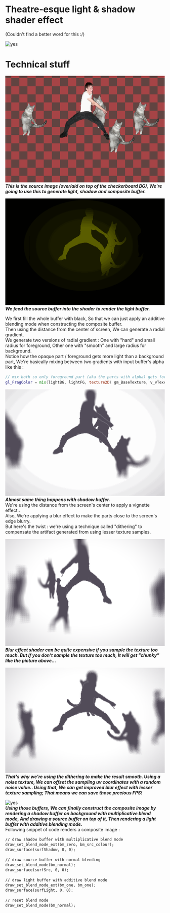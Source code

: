 # Theatre-esque light & shadow shader effect
(Couldn't find a better word for this :/)

![yes](GIT_IMG/PREVIEW1.gif)

# Technical stuff
![yes](GIT_IMG/SRC.gif)<br>
***This is the source image (overlaid on top of the checkerboard BG), We're going to use this to generate light, shadow and composite buffer.***

![yes](GIT_IMG/LIGHT.gif)<br>
***We feed the source buffer into the shader to render the light buffer.***

We first fill the whole buffer with black, So that we can just apply an additive blending mode when constructing the composite buffer.
<br>Then using the distance from the center of screen, We can generate a radial gradient.
<br>We generate two versions of radial gradient : One with "hard" and small radius for foreground, Other one with "smooth" and large radius for background.
<br>Notice how the opaque part / foreground gets more light than a background part, We're basically mixing between two gradients with input buffer's alpha like this :
``` glsl
// mix both so only foreground part (aka the parts with alpha) gets foreground lighting and same goes for background
gl_FragColor = mix(lightBG, lightFG, texture2D( gm_BaseTexture, v_vTexcoord ).a);
```

![yes](GIT_IMG/SHADOW.gif)<br>
***Almost same thing happens with shadow buffer.***
<br>We're using the distance from the screen's center to apply a vignette effect..
<br>Also, We're applying a blur effect to make the parts close to the screen's edge blurry.
<br>But here's the twist : we're using a technique called "dithering" to compensate the artifact generated from using lesser texture samples.

![yes](GIT_IMG/RAVE_BLUR_ALIAS.png)<br>
***Blur effect shader can be quite expensive if you sample the texture too much. But if you don't sample the texture too much, It will get "chunky" like the picture above...***

![yes](GIT_IMG/RAVE_BLUR_SMOOTH.png)<br>
***That's why we're using the dithering to make the result smooth. Using a noise texture, We can offset the sampling uv coordinates with a random noise value.. Using that, We can get improved blur effect with lesser texture sampling; That means we can save those precious FPS!***

![yes](GIT_IMG/PASS.gif)<br>
***Using those buffers, We can finally construct the composite image by rendering a shadow buffer on background with multiplicative blend mode, And drawing a source buffer on top of it, Then rendering a light buffer with additive blending mode.***
<br>Following snippet of code renders a composite image :
``` gml
// draw shadow buffer with multiplicative blend mode
draw_set_blend_mode_ext(bm_zero, bm_src_colour);
draw_surface(surfShadow, 0, 0);

// draw source buffer with normal blending
draw_set_blend_mode(bm_normal);
draw_surface(surfSrc, 0, 0);

// draw light buffer with additive blend mode
draw_set_blend_mode_ext(bm_one, bm_one);
draw_surface(surfLight, 0, 0);

// reset blend mode
draw_set_blend_mode(bm_normal);
```
